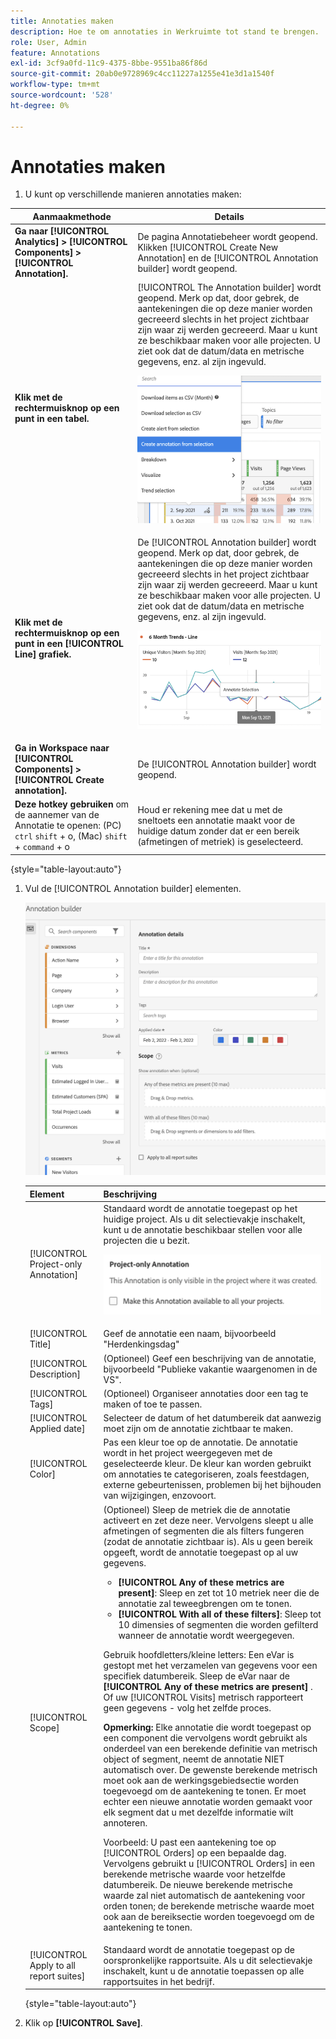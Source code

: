 ```yaml
---
title: Annotaties maken
description: Hoe te om annotaties in Werkruimte tot stand te brengen.
role: User, Admin
feature: Annotations
exl-id: 3cf9a0fd-11c9-4375-8bbe-9551ba86f86d
source-git-commit: 20ab0e9728969c4cc11227a1255e41e3d1a1540f
workflow-type: tm+mt
source-wordcount: '528'
ht-degree: 0%

---
```


# Annotaties maken

1. U kunt op verschillende manieren annotaties maken:

| Aanmaakmethode | Details |
| --- | --- |
| **Ga naar [!UICONTROL Analytics] > [!UICONTROL Components] > [!UICONTROL Annotation].** | De pagina Annotatiebeheer wordt geopend. Klikken [!UICONTROL Create New Annotation] en de [!UICONTROL Annotation builder] wordt geopend. |
| **Klik met de rechtermuisknop op een punt in een tabel.** | [!UICONTROL The Annotation builder] wordt geopend. Merk op dat, door gebrek, de aantekeningen die op deze manier worden gecreeerd slechts in het project zichtbaar zijn waar zij werden gecreeerd. Maar u kunt ze beschikbaar maken voor alle projecten. U ziet ook dat de datum/data en metrische gegevens, enz. al zijn ingevuld.<p>![](assets/annotate-table.png) |
| **Klik met de rechtermuisknop op een punt in een [!UICONTROL Line] grafiek.** | De [!UICONTROL Annotation builder] wordt geopend. Merk op dat, door gebrek, de aantekeningen die op deze manier worden gecreeerd slechts in het project zichtbaar zijn waar zij werden gecreeerd. Maar u kunt ze beschikbaar maken voor alle projecten. U ziet ook dat de datum/data en metrische gegevens, enz. al zijn ingevuld.<p>![](assets/annotate-line.png) |
| **Ga in Workspace naar [!UICONTROL Components] > [!UICONTROL Create annotation].** | De [!UICONTROL Annotation builder] wordt geopend. |
| **Deze hotkey gebruiken** om de aannemer van de Annotatie te openen: (PC) `ctrl` `shift` + o, (Mac) `shift` + `command` + o | Houd er rekening mee dat u met de sneltoets een annotatie maakt voor de huidige datum zonder dat er een bereik (afmetingen of metriek) is geselecteerd. |

{style="table-layout:auto"}

1. Vul de [!UICONTROL Annotation builder] elementen.

   ![](assets/ann-builder.png)

   | Element | Beschrijving |
   | --- | --- |
   | [!UICONTROL Project-only Annotation] | Standaard wordt de annotatie toegepast op het huidige project. Als u dit selectievakje inschakelt, kunt u de annotatie beschikbaar stellen voor alle projecten die u bezit.<p> ![](assets/project-only.png) |
   | [!UICONTROL Title] | Geef de annotatie een naam, bijvoorbeeld &quot;Herdenkingsdag&quot; |
   | [!UICONTROL Description] | (Optioneel) Geef een beschrijving van de annotatie, bijvoorbeeld &quot;Publieke vakantie waargenomen in de VS&quot;. |
   | [!UICONTROL Tags] | (Optioneel) Organiseer annotaties door een tag te maken of toe te passen. |
   | [!UICONTROL Applied date] | Selecteer de datum of het datumbereik dat aanwezig moet zijn om de annotatie zichtbaar te maken. |
   | [!UICONTROL Color] | Pas een kleur toe op de annotatie. De annotatie wordt in het project weergegeven met de geselecteerde kleur. De kleur kan worden gebruikt om annotaties te categoriseren, zoals feestdagen, externe gebeurtenissen, problemen bij het bijhouden van wijzigingen, enzovoort. |
   | [!UICONTROL Scope] | (Optioneel) Sleep de metriek die de annotatie activeert en zet deze neer. Vervolgens sleept u alle afmetingen of segmenten die als filters fungeren (zodat de annotatie zichtbaar is). Als u geen bereik opgeeft, wordt de annotatie toegepast op al uw gegevens.<ul><li>**[!UICONTROL Any of these metrics are present]**: Sleep en zet tot 10 metriek neer die de annotatie zal teweegbrengen om te tonen.</li><li>**[!UICONTROL With all of these filters]**: Sleep tot 10 dimensies of segmenten die worden gefilterd wanneer de annotatie wordt weergegeven.</li></ul><p>Gebruik hoofdletters/kleine letters: Een eVar is gestopt met het verzamelen van gegevens voor een specifiek datumbereik. Sleep de eVar naar de **[!UICONTROL Any of these metrics are present]** . Of uw [!UICONTROL Visits] metrisch rapporteert geen gegevens - volg het zelfde proces.<p>**Opmerking:** Elke annotatie die wordt toegepast op een component die vervolgens wordt gebruikt als onderdeel van een berekende definitie van metrisch object of segment, neemt de annotatie NIET automatisch over. De gewenste berekende metrisch moet ook aan de werkingsgebiedsectie worden toegevoegd om de aantekening te tonen. Er moet echter een nieuwe annotatie worden gemaakt voor elk segment dat u met dezelfde informatie wilt annoteren.<p>Voorbeeld: U past een aantekening toe op [!UICONTROL Orders] op een bepaalde dag. Vervolgens gebruikt u [!UICONTROL Orders] in een berekende metrische waarde voor hetzelfde datumbereik. De nieuwe berekende metrische waarde zal niet automatisch de aantekening voor orden tonen; de berekende metrische waarde moet ook aan de bereiksectie worden toegevoegd om de aantekening te tonen. |
   | [!UICONTROL Apply to all report suites] | Standaard wordt de annotatie toegepast op de oorspronkelijke rapportsuite. Als u dit selectievakje inschakelt, kunt u de annotatie toepassen op alle rapportsuites in het bedrijf. |

   {style="table-layout:auto"}

1. Klik op **[!UICONTROL Save]**.
